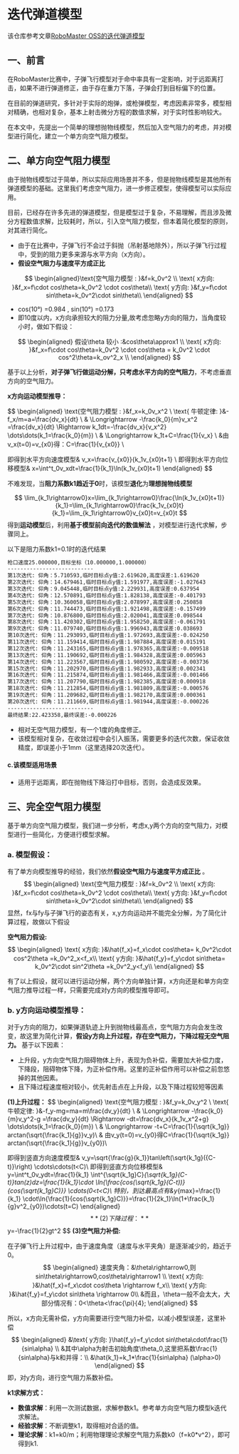 # 迭代弹道模型
该仓库参考文章[RoboMaster OSS的迭代弹道模型](https://robomaster-oss.github.io/rmoss_tutorials/#/rmoss_core/rmoss_projectile_motion/projectile_motion_iteration)
## 一、前言

​    在RoboMaster比赛中，子弹飞行模型对于命中率具有一定影响，对于远距离打击，如果不进行弹道修正，由于存在重力下落，子弹会打到目标偏下的位置。

   在目前的弹道研究，多针对于实际的炮弹，或枪弹模型，考虑因素非常多，模型相对精确，也相对复杂，基本上射击微分方程的数值求解，对于实时性影响较大。

​    在本文中，先提出一个简单的理想抛物线模型，然后加入空气阻力的考虑，并对模型进行简化，建立一个单方向空气阻力模型。

## 二、单方向空气阻力模型

​    由于抛物线模型过于简单，所以实际应用场景并不多，但是抛物线模型是其他所有弹道模型的基础。这里我们考虑空气阻力，进一步修正模型，使得模型可以实际应用。

​    目前，已经存在许多先进的弹道模型，但是模型过于复杂，不易理解，而且涉及微分方程数值求解，比较耗时，所以，引入空气阻力模型，但本着简化模型的原则，对其进行简化。

*  由于在比赛中，子弹飞行不会过于斜抛（吊射基地除外），所以子弹飞行过程中，受到的阻力更多来源与水平方向（x方向）。
*  **假设空气阻力与速度平方成正比**

$$
\begin{aligned}\text{空气阻力模型 :  }&f=k_0v^2 \\
\text{ x方向:  }&f_x=f\cdot cos\theta=k_0v^2 \cdot cos\theta\\
\text{ y方向:  }&f_y=f\cdot sin\theta=k_0v^2\cdot sin\theta\\ 
\end{aligned}
$$

* cos(10°) =0.984 , sin(10°) =0.173
* 即10度以内，x方向承担较大的阻力分量,故考虑忽略y方向的阻力，当角度较小时，做如下假设：

$$
\begin{aligned}
假设\theta 较小 :&cos\theta\approx1 \\
\text{ x方向:  }&f_x=f\cdot cos\theta=k_0v^2 \cdot cos\theta = k_0v^2 \cdot cos^2\theta=k_ov^2_x \\
\end{aligned}
$$



基于以上分析，**对子弹飞行做运动分解，只考虑水平方向的空气阻力**，不考虑垂直方向的空气阻力。

**x方向运动模型推导：**


$$
\begin{aligned}
\text{空气阻力模型 :  }&f_x=k_0v_x^2 \\
\text{ 牛顿定律:  }&-f_x/m=a=\frac{dv_x}{dt} \\
 &  \Longrightarrow  -\frac{k_0}{m}v_x^2 =\frac{dv_x}{dt} \Rightarrow k_1dt=-\frac{dv_x}{v_x^2} \dots\dots(k_1=\frac{k_0}{m}) \\
 &  \Longrightarrow k_1t+C=\frac{1}{v_x} \\
 &由v_x(t=0)=v_{x0}得：C=\frac{1}{v_{x0}} \\

即得到水平方向速度模型& v_x=\frac{v_{x0}}{k_1v_{x0}t+1} \\
即得到水平方向位移模型& x=\int^t_0v_xdt=\frac{1}{k_1}\ln(k_1v_{x0}t+1)
  \end{aligned}
$$

不难发现，当**阻力系数k1趋近于0**时，该模型**退化**为**理想抛物线模型**

$$
\lim_{k_1\rightarrow0}x=\lim_{k_1\rightarrow0}\frac{\ln(k_1v_{x0}t+1)}{k_1}=\lim_{k_1\rightarrow0}\frac{k_1v_{x0}t}{k_1}=\lim_{k_1\rightarrow0}v_{x0}t=v_{x0}t
$$
得到**运动模型**后，利用**基于模型前向迭代的数值解法** ，对模型进行迭代求解，步骤同上。

以下是阻力系数k1=0.1时的迭代结果

```bash
枪口速度25.000000,目标坐标（10.000000,1.000000）
---------------------------
第1次迭代: 仰角：5.710593,临时目标点y值:2.619620,高度误差:1.619620
第2次迭代: 仰角：14.679461,临时目标点y值:1.591977,高度误差:-1.027643
第3次迭代: 仰角：9.045448,临时目标点y值:2.229931,高度误差:0.637954
第4次迭代: 仰角：12.570891,临时目标点y值:1.828138,高度误差:-0.401793
第5次迭代: 仰角：10.360058,临时目标点y值:2.078997,高度误差:0.250858
第6次迭代: 仰角：11.744473,临时目标点y值:1.921498,高度误差:-0.157499
第7次迭代: 仰角：10.876800,临时目标点y值:2.020041,高度误差:0.098544
第8次迭代: 仰角：11.420302,临时目标点y值:1.958250,高度误差:-0.061791
第9次迭代: 仰角：11.079740,临时目标点y值:1.996943,高度误差:0.038693
第10次迭代: 仰角：11.293093,临时目标点y值:1.972693,高度误差:-0.024250
第11次迭代: 仰角：11.159414,临时目标点y值:1.987884,高度误差:0.015191
第12次迭代: 仰角：11.243165,临时目标点y值:1.978365,高度误差:-0.009518
第13次迭代: 仰角：11.190692,临时目标点y值:1.984328,高度误差:0.005963
第14次迭代: 仰角：11.223567,临时目标点y值:1.980592,高度误差:-0.003736
第15次迭代: 仰角：11.202970,临时目标点y值:1.982933,高度误差:0.002341
第16次迭代: 仰角：11.215874,临时目标点y值:1.981466,高度误差:-0.001466
第17次迭代: 仰角：11.207790,临时目标点y值:1.982385,高度误差:0.000918
第18次迭代: 仰角：11.212854,临时目标点y值:1.981809,高度误差:-0.000576
第19次迭代: 仰角：11.209682,临时目标点y值:1.982170,高度误差:0.000361
第20次迭代: 仰角：11.211669,临时目标点y值:1.981944,高度误差:-0.000226
---------------------------
最终结果:22.423358,最终误差:-0.000226
```

* 相对无空气阻力模型，有一个1度的角度修正。
* 该模型相对复杂，在收敛过程中会引入振荡，需要更多的迭代次数，保证收敛精度，即误差小于1mm（这里选择20次迭代）。

#### c.该模型适用场景

* 适用于远距离，即在抛物线下降沿打中目标，否则，会造成反效果。

## 三、完全空气阻力模型

基于单方向空气阻力模型，我们进一步分析，考虑x,y两个方向的空气阻力，对模型进行一些简化，方便进行模型求解。

### a. 模型假设：

有了单方向模型推导的经验，我们依然**假设空气阻力与速度平方成正比** 。
$$
\begin{aligned}
\text{空气阻力模型 :  }&f=k_0v^2 \\
\text{ x方向:  }&f_x=f\cdot cos\theta=k_0v^2 \cdot cos\theta\\
\text{ y方向:  }&f_y=f\cdot sin\theta=k_0v^2\cdot sin\theta\\
  \end{aligned}
$$
显然，fx与fy与子弹飞行的姿态有关，x,y方向运动并不能完全分解，为了简化计算过程，故做以下假设

**空气阻力假设:**
$$
\begin{aligned}
\text{ x方向:  }&\hat{f_x}=f_x\cdot cos\theta= k_0v^2\cdot cos^2\theta =k_0v^2_x<f_x\\
\text{ y方向:  }&\hat{f_y}=f_y\cdot sin\theta= k_0v^2\cdot sin^2\theta =k_0v^2_y<f_y\\
  \end{aligned}
$$

有了以上假设，就可以进行运动分解，两个方向单独计算，x方向还是和单方向空气阻力推导过程一样，只需要完成对y方向的模型推导即可。

### b. y方向运动模型推导：

对于y方向的阻力，如果弹道轨迹上升到抛物线最高点，空气阻力方向会发生改变，故这里为简化计算，**假设y方向上升过程，存在空气阻力，下降过程无空气阻力。** 基于以下因素：

- 上升段，y方向空气阻力阻碍物体上升，表现为负补偿，需要加大补偿力度，下降段，阻碍物体下降，为正补偿作用。这里的正补偿作用可以补偿之前忽悠掉的其他因素。
- 且下降过程速度相对较小，优先射击点在上升段，以及下降过程较短等因素

**(1)上升过程：**
$$
\begin{aligned}
\text{空气阻力模型 :  }&f_y=k_0v_y^2 \\
\text{ 牛顿定律:  }&-f_y-mg=ma=m\frac{dv_y}{dt} \\
 &  \Longrightarrow  -\frac{k_0}{m}v_y^2-g =\frac{dv_y}{dt} \Rightarrow -dt=\frac{dv_x}{k_1v_x^2+g} \dots\dots(k_1=\frac{k_0}{m}) \\
 &  \Longrightarrow -t+C=\frac{1}{\sqrt{k_1g}} arctan(\sqrt{\frac{k_1}{g}}v_y)\\
 & 由v_y(t=0)=v_{y0}得C=\frac{1}{\sqrt{k_1g}} arctan(\sqrt{\frac{k_1}{g}}v_{y0})\\

即得到竖直方向速度模型& v_y=\sqrt{\frac{g}{k_1}}tan\left(\sqrt{k_1g}({C-t)}\right) \cdots\cdots(t<C)\\
即得到竖直方向位移模型& y=\int^t_0v_ydt=\frac{1}{k_1} \int^{\sqrt{k_1g}C}_{\sqrt{k_1g}(C-t)}tan(z)dz=\frac{1}{k_1}\cdot \ln{\frac{cos(\sqrt{k_1g}(C-t))}{cos(\sqrt{k_1g}C)}} \cdots(0<t<C)\\
特别，到达最高点有&y_{max}=\frac{1}{k_1} \cdot\ln{\frac{1}{cos(\sqrt{k_1g}C)}}=\frac{1}{2k_1}\ln(1+\frac{k_1}{g}v^2_{y0})\cdots(t=C)
  \end{aligned}
$$
**(2)下降过程：**
$$
y=-\frac{1}{2}gt^2
$$
**(3)空气阻力补偿:**

在子弹飞行上升过程中，由于速度角度（速度与水平夹角）是逐渐减少的，趋近于0。
$$
\begin{aligned}
速度夹角：&\theta\rightarrow0,则sin\theta\rightarrow0,cos\theta\rightarrow1 \\
\text{ x方向:  }&\hat{f_x}=f_x\cdot cos\theta \rightarrow f_x\\
\text{ y方向:  }&\hat{f_y}=f_y\cdot sin\theta  \rightarrow 0\\
&而且，\theta一般不会太大，大部分情况有：0<\theta<\frac{\pi}{4};
  \end{aligned}
$$


所以，x方向无需补偿，y方向需要进行空气阻力补偿，以减小模型误差，这里补偿
$$
\begin{aligned}
&\text{ y方向:  }\hat{f_y}=f_y\cdot sin\theta\cdot\frac{1}{sin\alpha} \\
&其中\alpha为射击初始角度\theta_0,这里把系数\frac{1}{sin\alpha}与k和并得：\\
&\hat{k_1}=k_1*\frac{1}{sin\alpha} (\alpha>0)
\end{aligned}
$$
即，对y方向，进行空气阻力系数补偿。

**k1求解方式：**

* **数值求解**：利用一次测试数据，求解参数k1。参考单方向空气阻力模型k迭代求解法。
* **经验求解**：不断调整k1，取得相对合适的值。
* **理论求解**：k1=k0/m；利用物理理论求解空气阻力系数k0（f=k0*v^2），即可得到k1.





